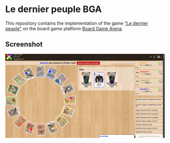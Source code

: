 # Le dernier peuple BGA

This repository contains the implementation of the game ["Le dernier peuple"](http://www.ledernierpeuple.com/) on the board game platform [Board Game Arena](http://en.boardgamearena.com/).

## Screenshot
![Game screenshot](/screenshot/bga_screenshot.png?raw=true)

